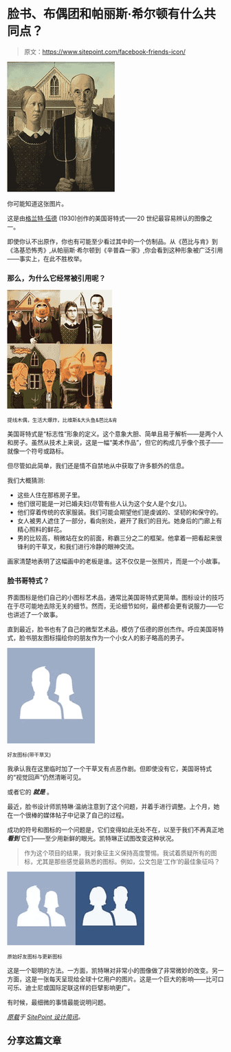 # 脸书、布偶团和帕丽斯·希尔顿有什么共同点？

> 原文：<https://www.sitepoint.com/facebook-friends-icon/>

![American Gothic by Grant Wood (1950)](img/5dfa229a2d2bed5b173b3236913c6891.png)

你可能知道这张图片。

这是由[格兰特·伍德](http://www.americangothichouse.net/about/the-artist/) (1930)创作的美国哥特式——20 世纪最容易辨认的图像之一。

即使你认不出原作，你也有可能至少看过其中的一个仿制品。从《芭比与肯》到《洛基恐怖秀》,从帕丽斯·希尔顿到《辛普森一家》,你会看到这种形象被广泛引用——事实上，在此不胜枚举。

### 那么，为什么它经常被引用呢？

![American Gothic parodies - The Muppets, Big Bang Theory, Beavis & Butthead & Barbie & Ken](img/61d528fca598623837c69b4ed0d3c3a0.png)

<small>提线木偶，生活大爆炸，比维斯&大头鱼&芭比&肯</small>

美国哥特式是“标志性”形象的定义。这个意象大胆、简单且易于解析——是两个人和房子。虽然从技术上来说，这是一幅“美术作品”，但它的构成几乎像个孩子——就像一个符号或路标。

但尽管如此简单，我们还是情不自禁地从中获取了许多额外的信息。

我们大概猜测:

*   这些人住在那栋房子里。
*   他们很可能是一对已婚夫妇(尽管有些人认为这个女人是个女儿)。
*   他们穿着传统的农家服装。我们可能会期望他们是虔诚的、坚韧的和保守的。
*   女人被男人遮住了一部分，看向别处，避开了我们的目光。她身后的门廊上有精心照料的鲜花。
*   男的比较高，稍微站在女的前面，称霸三分之二的框架。他拿着一把看起来很锋利的干草叉，和我们进行冷静的眼神交流。

画家清楚地表明了这幅画中的老板是谁。这不仅仅是一张照片，而是一个小故事。

### 脸书哥特式？

界面图标是他们自己的小图标艺术品，通常比美国哥特式更简单。图标设计的技巧在于尽可能地去除无关的细节。然而，无论细节如何，最终都会更有说服力——它也讲述了一个故事。

直到最近，脸书也有了自己的微型艺术品，模仿了伍德的原创杰作。呼应美国哥特式，脸书朋友图标描绘你的朋友作为一个小女人的影子略高的男子。

![Friends icon (with pitchfork)](img/d7cbb18a773c265d6e01cccecd99a47c.png)

<small>好友图标(带干草叉)</small>

我承认我在这里临时加了一个干草叉有点恶作剧。但即使没有它，美国哥特式的“视觉回声”仍然清晰可见。

或者它的 ***就是*** 。

最近，脸书设计师凯特琳·温纳注意到了这个问题，并着手进行调整。上个月，她在一个很棒的媒体帖子中记录了自己的过程。

成功的符号和图标的一个问题是，它们变得如此无处不在，以至于我们不再真正地 ***看到*** 它们——至少用新鲜的眼光。凯特琳正试图改变这种状况。

> 作为这个项目的结果，我对象征主义保持高度警惕。我试着质疑所有的图标，尤其是那些感觉最熟悉的图标。例如，公文包是‘工作’的最佳象征吗？

![Original Friends icons vs. Updated icon](img/bf5bddda0932b1570e216d3ea7ccf327.png)

<small>原始好友图标与更新图标</small>

这是一个聪明的方法。一方面，凯特琳对非常小的图像做了非常微妙的改变。另一方面，这是一张每天呈现给全球十亿用户的图片。这是一个巨大的影响——比可口可乐、迪士尼或国际足联这样的巨擘影响更广。

有时候，最细微的事情最能说明问题。

*[原载](https://go.sitepoint.com/t/ViewEmail/y/BC45DCBE445BB161)于 [SitePoint 设计简讯](https://www.sitepoint.com/newsletter/)。*

## 分享这篇文章